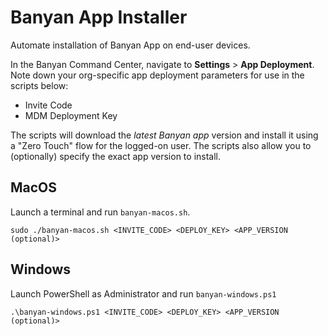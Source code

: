 # Banyan App Installer

Automate installation of Banyan App on end-user devices.

In the Banyan Command Center, navigate to **Settings** > **App Deployment**. Note down your org-specific app deployment parameters for use in the scripts below:
- Invite Code
- MDM Deployment Key

The scripts will download the *latest Banyan app* version and install it using a "Zero Touch" flow for the logged-on user. The scripts also allow you to (optionally) specify the exact app version to install.


## MacOS

Launch a terminal and run `banyan-macos.sh`.

```
sudo ./banyan-macos.sh <INVITE_CODE> <DEPLOY_KEY> <APP_VERSION (optional)>
```


## Windows

Launch PowerShell as Administrator and run `banyan-windows.ps1`

```
.\banyan-windows.ps1 <INVITE_CODE> <DEPLOY_KEY> <APP_VERSION (optional)>
```

